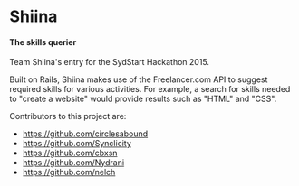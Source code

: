 # Shiina

#### The skills querier

Team Shiina's entry for the SydStart Hackathon 2015.

Built on Rails, Shiina makes use of the Freelancer.com API to suggest required skills for various activities. For example, a search for skills needed to "create a website" would provide results such as "HTML" and "CSS".

Contributors to this project are:
- https://github.com/circlesabound
- https://github.com/Synclicity
- https://github.com/cbxsn
- https://github.com/Nydrani
- https://github.com/nelch
